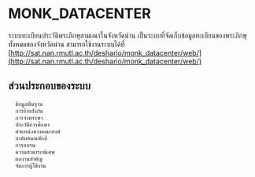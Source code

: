 MONK_DATACENTER
============================
ระบบทะเบียนประวัติพระภิกษุสามเณรในจังหวัดน่าน เป็นระบบที่จัดเก็บข้อมูลทะเบียนของพระภิกษุทั้งหมดของจังหวัดน่าน สามารถใช้งานระบบได้ที่ [http://sat.nan.rmutl.ac.th/deshario/monk_datacenter/web/](http://sat.nan.rmutl.ac.th/deshario/monk_datacenter/web/)

ส่วนประกอบของระบบ
-------------------
      ข้อมูลพืนฐาน
      การย้ายสังกัด
      การจำพรรษา
      ประวัติการศึกษา
      ตำแหน่งทางคณะสงฆ์
      ลำดับสมณศักดิ์
      การอบรม
      ความสามารถพิเศษ
      ผลงานสำคัญ
      จัดการผู้ใช้งาน
